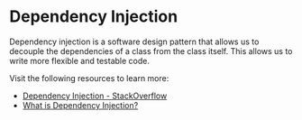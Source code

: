 # Dependency Injection

Dependency injection is a software design pattern that allows us to decouple the dependencies of a class from the class itself. This allows us to write more flexible and testable code.

Visit the following resources to learn more:

- [Dependency Injection - StackOverflow](https://stackoverflow.com/questions/130794/what-is-dependency-injection)
- [What is Dependency Injection?](https://www.youtube.com/watch?v=0yc2UANSDiw)
